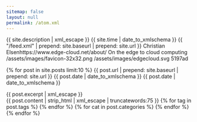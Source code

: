 ```yaml
---
sitemap: false
layout: null
permalink: /atom.xml
---
```

<?xml version="1.0" encoding="utf-8"?>
<feed xmlns="http://www.w3.org/2005/Atom" xmlns:webfeeds="http://webfeeds.org/rss/1.0">
  <title type="text">{{ site.title | xml_escape }}</title>
  <subtitle type="html">{{ site.description | xml_escape }}</subtitle>
  <updated>{{ site.time | date_to_xmlschema }}</updated>
  <id>{{ "/feed.xml" | prepend: site.baseurl | prepend: site.url }}</id>
  <author>
    <name>Christian Elsen</name><uri>https://www.edge-cloud.net/about/</uri>
  </author>
  <description>On the edge to cloud computing</description>
  <webfeeds:cover image="https://www.edge-cloud.net/assets/images/unsplash-image-1.jpg" />
  <webfeeds:icon>/assets/images/favicon-32x32.png</webfeeds:icon>
  <webfeeds:logo>/assets/images/edgecloud.svg</webfeeds:logo>
  <webfeeds:accentColor>5197ad</webfeeds:accentColor>
  <webfeeds:related layout="card" target="browser"/>
  <webfeeds:analytics id="UA-39076327-2" engine="GoogleAnalytics"/>

  <link rel="self" type="application/atom+xml" href="{{ "/feed.xml" | prepend: site.baseurl | prepend: site.url }}"/>
  <link rel="alternate" type="text/html" href="{{ site.url }}{{ site.baseurl }}"/>

  {% for post in site.posts limit:10 %}
    <entry>
      <title>{{ post.title | xml_escape }}</title>
      <id>{{ post.url | prepend: site.baseurl | prepend: site.url }}</id>
      <updated>{{ post.date | date_to_xmlschema }}</updated>
      <published>{{ post.date | date_to_xmlschema }}</published>
      <link href="{{ post.url | prepend: site.baseurl | prepend: site.url }}"/>
      <summary type="html">{{ post.excerpt | xml_escape }}</summary>
      <content type="html">{{ post.content | strip_html | xml_escape | truncatewords:75 }}</content>
      {% for tag in post.tags %}
      <category term="{{ tag | xml_escape }}"/>
      {% endfor %}
      {% for cat in post.categories %}
      <category term="{{ cat | xml_escape }}"/>
      {% endfor %}
    </entry>
  {% endfor %}
</feed>
